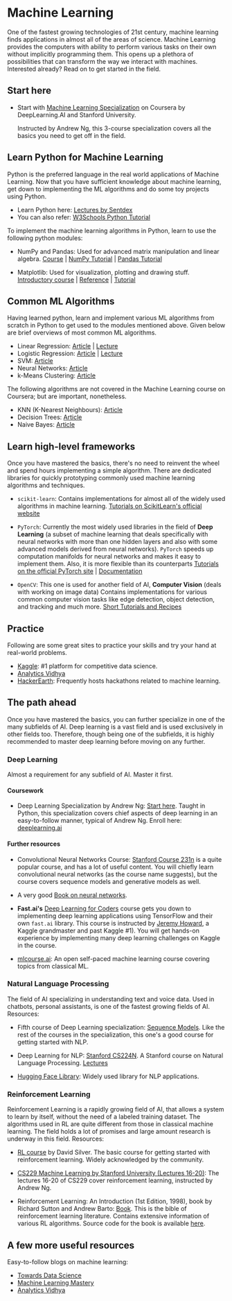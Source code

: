 # Machine Learning

One of the fastest growing technologies of 21st century, machine learning finds applications in almost all of the areas of science. Machine Learning provides the computers with ability to perform various tasks on their own without implicitly programming them. This opens up a plethora of possibilities that can transform the way we interact with machines. Interested already? Read on to get started in the field.

## Start here

* Start with [Machine Learning Specialization](https://in.coursera.org/specializations/machine-learning-introduction#courses) on Coursera by DeepLearning.AI and Stanford University. 

  Instructed by Andrew Ng, this 3-course specialization covers all the basics you need to get off in the field.

## Learn Python for Machine Learning

Python is the preferred language in the real world applications of Machine Learning. Now that you have sufficient knowledge about machine learning, get down to implementing the ML algorithms and do some toy projects using Python.

* Learn Python here: [Lectures by Sentdex](https://pythonprogramming.net/)
* You can also refer: [W3Schools Python Tutorial](https://www.w3schools.com/python/)

To implement the machine learning algorithms in Python, learn to use the following python modules:

* NumPy and Pandas: Used for advanced matrix manipulation and linear algebra. [Course](https://www.udacity.com/course/intro-to-data-analysis--ud170) \| [NumPy Tutorial](https://www.w3schools.com/python/numpy/default.asp) \| [Pandas Tutorial](https://www.w3schools.com/python/pandas/default.asp)

* Matplotlib: Used for visualization, plotting and drawing stuff. [Introductory course](https://www.datacamp.com/community/tutorials/matplotlib-tutorial-python) \| [Reference](https://www.labri.fr/perso/nrougier/teaching/matplotlib/) \| [Tutorial](https://www.w3schools.com/python/matplotlib_intro.asp)

## Common ML Algorithms

Having learned python, learn and implement various ML algorithms from scratch in Python to get used to the modules mentioned above. Given below are brief overviews of most common ML algorithms.

* Linear Regression: [Article](https://towardsdatascience.com/linear-regression-detailed-view-ea73175f6e86) \| [Lecture](https://youtu.be/kHwlB_j7Hkc)
* Logistic Regression: [Article](https://towardsdatascience.com/logistic-regression-detailed-overview-46c4da4303bc) \| [Lecture](https://www.youtube.com/watch?v=-la3q9d7AKQ)
* SVM: [Article](https://medium.com/machine-learning-101/chapter-2-svm-support-vector-machine-theory-f0812effc72)
* Neural Networks: [Article](https://towardsdatascience.com/how-to-build-your-own-neural-network-from-scratch-in-python-68998a08e4f6)
* k-Means Clustering: [Article](https://www.datascience.com/blog/k-means-clustering)

The following algorithms are not covered in the Machine Learning course on Coursera; but are important, nonetheless.

* KNN \(K-Nearest Neighbours\): [Article](https://www.analyticsvidhya.com/blog/2018/03/introduction-k-neighbours-algorithm-clustering/)
* Decision Trees: [Article](https://towardsdatascience.com/decision-trees-in-machine-learning-641b9c4e8052)
* Naive Bayes: [Article](https://towardsdatascience.com/naive-bayes-in-machine-learning-f49cc8f831b4)

## Learn high-level frameworks

Once you have mastered the basics, there's no need to reinvent the wheel and spend hours implementing a simple algorithm. There are dedicated libraries for quickly prototyping commonly used machine learning algorithms and techniques.

* `scikit-learn`: Contains implementations for almost all of the widely used algorithms in machine learning. [Tutorials on ScikitLearn's official website](http://scikit-learn.org/stable/tutorial/index.html)

* `PyTorch`: Currently the most widely used libraries in the field of **Deep Learning** \(a subset of machine learning that deals specifically with neural networks with more than one hidden layers and also with some advanced models derived from neural networks\). `PyTorch` speeds up computation manifolds for neural networks and makes it easy to implement them. Also, it is more flexible than its counterparts [Tutorials on the official PyTorch site](https://pytorch.org/tutorials/) \| [Documentation](https://pytorch.org/docs/stable/index.html)

* `OpenCV`: This one is used for another field of AI, **Computer Vision** \(deals with working on image data\)
Contains implementations for various common computer vision tasks like edge detection, object detection, and tracking and much more. [Short Tutorials and Recipes](https://www.pyimagesearch.com)

## Practice

Following are some great sites to practice your skills and try your hand at real-world problems.

* [Kaggle](https://www.kaggle.com/): \#1 platform for competitive data science.
* [Analytics Vidhya](https://www.analyticsvidhya.com/)
* [HackerEarth](https://www.hackerearth.com/challenges/): Frequently hosts hackathons related to machine learning.

## The path ahead

Once you have mastered the basics, you can further specialize in one of the many subfields of AI. Deep learning is a vast field and is used exclusively in other fields too. Therefore, though being one of the subfields, it is highly recommended to master deep learning before moving on any further.

### Deep Learning

Almost a requirement for any subfield of AI. Master it first.

#### Coursework

* Deep Learning Specialization by Andrew Ng: [Start here](https://www.coursera.org/specializations/deep-learning?). Taught in Python, this specialization covers chief aspects of deep learning in an easy-to-follow manner, typical of Andrew Ng. Enroll here: [deeplearning.ai](https://www.deeplearning.ai/)

#### Further resources

* Convolutional Neural Networks Course: [Stanford Course 231n](http://cs231n.stanford.edu) is a quite popular course, and has a lot of useful content. You will chiefly learn convolutional neural networks \(as the course name suggests\), but the course covers sequence models and generative models as well.

* A very good [Book on neural networks](http://neuralnetworksanddeeplearning.com/).

* **Fast.ai's** [Deep Learning for Coders](http://course.fast.ai/) course gets you down to implementing deep learning applications using TensorFlow and their own `fast.ai` library.
    This course is instructed by [Jeremy Howard](https://www.kaggle.com/jhoward), a Kaggle grandmaster and past Kaggle \#1\). You will get hands-on experience by implementing many deep learning challenges on Kaggle in the course.

* [mlcourse.ai](https://mlcourse.ai/book/index.html): An open self-paced machine learning course covering topics from classical ML.

### Natural Language Processing

The field of AI specializing in understanding text and voice data. Used in chatbots, personal assistants, is one of the fastest growing fields of AI. Resources:

* Fifth course of Deep Learning specialization: [Sequence Models](https://www.coursera.org/learn/nlp-sequence-models?specialization=deep-learning). Like the rest of the courses in the specialization, this one's a good course for getting started with NLP.

* Deep Learning for NLP: [Stanford CS224N](https://web.stanford.edu/class/cs224n/). A Stanford course on Natural Language Processing. [Lectures](https://www.youtube.com/playlist?list=PLoROMvodv4rOSH4v6133s9LFPRHjEmbmJ)

* [Hugging Face Library](https://huggingface.co/): Widely used library for NLP applications.

### Reinforcement Learning

Reinforcement Learning is a rapidly growing field of AI, that allows a system to learn by itself, without the need of a labeled training dataset. The algorithms used in RL are quite different from those in classical machine learning. The field holds a lot of promises and large amount research is underway in this field. Resources:

* [RL course](https://www.youtube.com/playlist?list=PLqYmG7hTraZDM-OYHWgPebj2MfCFzFObQ) by David Silver. The basic course for getting started with reinforcement learning. Widely acknowledged by the community.

* [CS229 Machine Learning by Stanford University \(Lectures 16-20\)](https://www.youtube.com/playlist?list=PLIHOR_SLeQd1UH2y0gOdM7xNyqLJl2DHO): The lectures 16-20 of CS229 cover reinforcement learning, instructed by Andrew Ng.

* Reinforcement Learning: An Introduction \(1st Edition, 1998\), book by Richard Sutton and Andrew Barto: [Book](http://incompleteideas.net/book/ebook/the-book.html). This is the bible of reinforcement learning literature. Contains extensive information of various RL algorithms. Source code for the book is available [here](http://incompleteideas.net/book/code/code.html).

## A few more useful resources

Easy-to-follow blogs on machine learning:

* [Towards Data Science](https://towardsdatascience.com/)
* [Machine Learning Mastery](https://machinelearningmastery.com/)
* [Analytics Vidhya](https://www.analyticsvidhya.com/)
